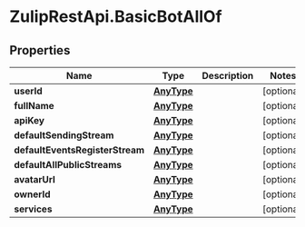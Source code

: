 # ZulipRestApi.BasicBotAllOf

## Properties

Name | Type | Description | Notes
------------ | ------------- | ------------- | -------------
**userId** | [**AnyType**](.md) |  | [optional] 
**fullName** | [**AnyType**](.md) |  | [optional] 
**apiKey** | [**AnyType**](.md) |  | [optional] 
**defaultSendingStream** | [**AnyType**](.md) |  | [optional] 
**defaultEventsRegisterStream** | [**AnyType**](.md) |  | [optional] 
**defaultAllPublicStreams** | [**AnyType**](.md) |  | [optional] 
**avatarUrl** | [**AnyType**](.md) |  | [optional] 
**ownerId** | [**AnyType**](.md) |  | [optional] 
**services** | [**AnyType**](.md) |  | [optional] 


